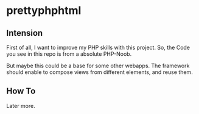 # prettyphphtml

## Intension
First of all, I want to improve my PHP skills with this project. So, the Code you see in this repo is from a absolute PHP-Noob.

But maybe this could be a base for some other webapps.
The framework should enable to compose views from different elements, and reuse them.


## How To

Later more.
